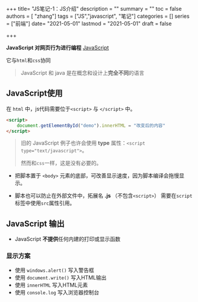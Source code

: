 +++
title= "JS笔记-1：JS介绍"
description = ""
summary = ""
toc = false
authors = [ "zhang"]
tags = ["JS","javascript", "笔记"]
categories = []
series = ["前端"]
date= "2021-05-01"
lastmod = "2021-05-01"
draft = false

+++

<!--more-->

**JavaScript 对网页行为进行编程**  [JavaScript](https://zh.wikipedia.org/wiki/JavaScript)

它与`html`和`css`协同

> JavaScript 和 java 是在概念和设计上**完全不同**的语言 

## JavaScript使用

在 `html` 中，js代码需要位于`<script>` 与 `</script>` 中。

```html
<script>
    document.getElementById("demo").innerHTML = "改变后的内容"
</script>
```

> 旧的 JavaScript 例子也许会使用 **type** 属性：`<script type="text/javascript">`。
>
> 然而和`css`一样，这是没有必要的。

+ 把脚本置于 `<body>` 元素的底部，可改善显示速度，因为脚本编译会拖慢显示。

+ 脚本也可以防止在外部文件中，拓展名  **.js**  （不包含`<script>`）
  需要在`script`标签中使用`src`属性引用。

## JavaScript 输出

+ JavaScript **不提供**任何内建的打印或显示函数

### 显示方案

+ 使用 `windows.alert()`  写入警告框
+ 使用  `document.write()`  写入HTML输出
+ 使用  `innerHTML`  写入HTML元素
+ 使用  `console.log`  写入浏览器控制台

